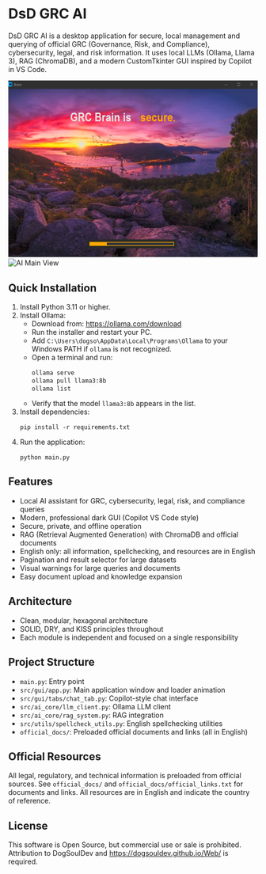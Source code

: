 


# DsD GRC AI

DsD GRC AI is a desktop application for secure, local management and querying of official GRC (Governance, Risk, and Compliance), cybersecurity, legal, and risk information. It uses local LLMs (Ollama, Llama 3), RAG (ChromaDB), and a modern CustomTkinter GUI inspired by Copilot in VS Code.

![Intro Animation](src/img/Intro.png)
![AI Main View](src/img/Base.png)

## Quick Installation
1. Install Python 3.11 or higher.
2. Install Ollama:
   - Download from: https://ollama.com/download
   - Run the installer and restart your PC.
   - Add `C:\Users\dogso\AppData\Local\Programs\Ollama` to your Windows PATH if `ollama` is not recognized.
   - Open a terminal and run:
     ```
     ollama serve
     ollama pull llama3:8b
     ollama list
     ```
   - Verify that the model `llama3:8b` appears in the list.
3. Install dependencies:
   ```
   pip install -r requirements.txt
   ```
4. Run the application:
   ```
   python main.py
   ```

## Features
- Local AI assistant for GRC, cybersecurity, legal, risk, and compliance queries
- Modern, professional dark GUI (Copilot VS Code style)
- Secure, private, and offline operation
- RAG (Retrieval Augmented Generation) with ChromaDB and official documents
- English only: all information, spellchecking, and resources are in English
- Pagination and result selector for large datasets
- Visual warnings for large queries and documents
- Easy document upload and knowledge expansion

## Architecture
- Clean, modular, hexagonal architecture
- SOLID, DRY, and KISS principles throughout
- Each module is independent and focused on a single responsibility

## Project Structure
- `main.py`: Entry point
- `src/gui/app.py`: Main application window and loader animation
- `src/gui/tabs/chat_tab.py`: Copilot-style chat interface
- `src/ai_core/llm_client.py`: Ollama LLM client
- `src/ai_core/rag_system.py`: RAG integration
- `src/utils/spellcheck_utils.py`: English spellchecking utilities
- `official_docs/`: Preloaded official documents and links (all in English)

## Official Resources
All legal, regulatory, and technical information is preloaded from official sources. See `official_docs/` and `official_docs/official_links.txt` for documents and links. All resources are in English and indicate the country of reference.

## License
This software is Open Source, but commercial use or sale is prohibited. Attribution to DogSoulDev and https://dogsouldev.github.io/Web/ is required.